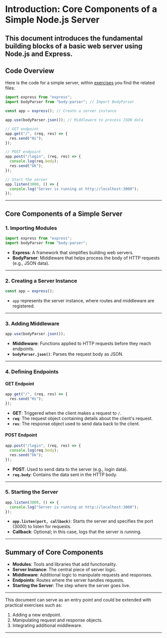 
# **Introduction: Core Components of a Simple Node.js Server**

This document introduces the fundamental building blocks of a basic web server using Node.js and Express. 
---

## **Code Overview**

Here is the code for a simple server, within [exercises](../exercises/explainServer/) you find the related files:

```javascript
import express from "express";
import bodyParser from "body-parser"; // Import BodyParser

const app = express(); // Create a server instance

app.use(bodyParser.json()); // Middleware to process JSON data

// GET endpoint
app.get("/", (req, res) => {
  res.send("Hi");
});

// POST endpoint
app.post("/login", (req, res) => {
  console.log(req.body);
  res.send("Ok");
});

// Start the server
app.listen(3000, () => {
  console.log("Server is running at http://localhost:3000");
});
```

---

## **Core Components of a Simple Server**

### **1. Importing Modules**
```javascript
import express from "express";
import bodyParser from "body-parser";
```
- **Express**: A framework that simplifies building web servers.
- **BodyParser**: Middleware that helps process the body of HTTP requests (e.g., JSON data).

---

### **2. Creating a Server Instance**
```javascript
const app = express();
```
- `app` represents the server instance, where routes and middleware are registered.

---

### **3. Adding Middleware**
```javascript
app.use(bodyParser.json());
```
- **Middleware**: Functions applied to HTTP requests before they reach endpoints.
- **`bodyParser.json()`**: Parses the request body as JSON.

---

### **4. Defining Endpoints**
#### **GET Endpoint**
```javascript
app.get("/", (req, res) => {
  res.send("Hi");
});
```
- **GET**: Triggered when the client makes a request to `/`.
- **`req`**: The request object containing details about the client's request.
- **`res`**: The response object used to send data back to the client.

#### **POST Endpoint**
```javascript
app.post("/login", (req, res) => {
  console.log(req.body);
  res.send("Ok");
});
```
- **POST**: Used to send data to the server (e.g., login data).
- **`req.body`**: Contains the data sent in the HTTP body.

---

### **5. Starting the Server**
```javascript
app.listen(3000, () => {
  console.log("Server is running at http://localhost:3000");
});
```
- **`app.listen(port, callback)`**: Starts the server and specifies the port (3000) to listen for requests.
- **Callback**: Optional; in this case, logs that the server is running.

---

## **Summary of Core Components**
- **Modules**: Tools and libraries that add functionality.
- **Server Instance**: The central piece of server logic.
- **Middleware**: Additional logic to manipulate requests and responses.
- **Endpoints**: Routes where the server handles requests.
- **Starting the Server**: The step where the server goes live.

---

This document can serve as an entry point and could be extended with practical exercises such as:
1. Adding a new endpoint.
2. Manipulating request and response objects.
3. Integrating additional middleware.

---

